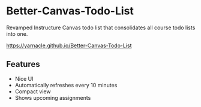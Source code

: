 # Better-Canvas-Todo-List
Revamped Instructure Canvas todo list that consolidates all course todo lists into one.

https://yarnacle.github.io/Better-Canvas-Todo-List

## Features
* Nice UI
* Automatically refreshes every 10 minutes
* Compact view
* Shows upcoming assignments
